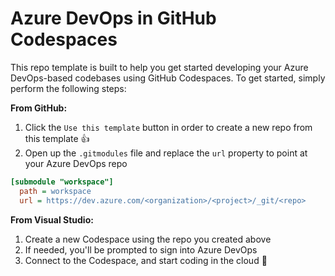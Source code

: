 # Azure DevOps in GitHub Codespaces

This repo template is built to help you get started developing your Azure DevOps-based codebases using GitHub Codespaces. To get started, simply perform the following steps:

**From GitHub:**
1. Click the `Use this template` button in order to create a new repo from this template 👍
1. Open up the `.gitmodules` file and replace the `url` property to point at your Azure DevOps repo

  ```ini
  [submodule "workspace"]
	path = workspace
	url = https://dev.azure.com/<organization>/<project>/_git/<repo>
  ```
  
**From Visual Studio:**
1. Create a new Codespace using the repo you created above
1. If needed, you'll be prompted to sign into Azure DevOps
1. Connect to the Codespace, and start coding in the cloud 🚀 
